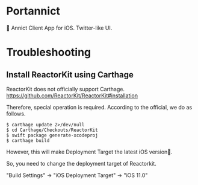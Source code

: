 # Portannict
:iphone: Annict Client App for iOS. Twitter-like UI.

# Troubleshooting

## Install ReactorKit using Carthage
ReactorKit does not officially support Carthage.
https://github.com/ReactorKit/ReactorKit#installation

Therefore, special operation is required.
According to the official, we do as follows.

```
$ carthage update 2>/dev/null
$ cd Carthage/Checkouts/ReactorKit
$ swift package generate-xcodeproj
$ carthage build
```
However, this will make Deployment Target the latest iOS version.

So, you need to change the deployment target of Reactorkit.

"Build Settings" -> "iOS Deployment Target" -> "iOS 11.0"


